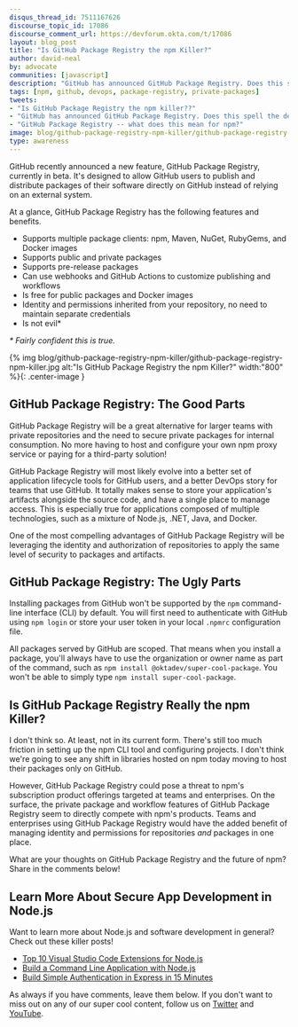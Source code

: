 ```yaml
---
disqus_thread_id: 7511167626
discourse_topic_id: 17086
discourse_comment_url: https://devforum.okta.com/t/17086
layout: blog_post
title: "Is GitHub Package Registry the npm Killer?"
author: david-neal
by: advocate
communities: [javascript]
description: "GitHub has announced GitHub Package Registry. Does this spell the death for npm?"
tags: [npm, github, devops, package-registry, private-packages]
tweets:
- "Is GitHub Package Registry the npm killer??"
- "GitHub has announced GitHub Package Registry. Does this spell the death for npm?"
- "GitHub Package Registry -- what does this mean for npm?"
image: blog/github-package-registry-npm-killer/github-package-registry-npm-killer.jpg
type: awareness
---
```


GitHub recently announced a new feature, GitHub Package Registry, currently in beta. It's designed to allow GitHub users to publish and distribute packages of their software directly on GitHub instead of relying on an external system.

At a glance, GitHub Package Registry has the following features and benefits.

* Supports multiple package clients: npm, Maven, NuGet, RubyGems, and Docker images
* Supports public and private packages
* Supports pre-release packages
* Can use webhooks and GitHub Actions to customize publishing and workflows
* Is free for public packages and Docker images
* Identity and permissions inherited from your repository, no need to maintain separate credentials
* Is not evil*

_* Fairly confident this is true._

{% img blog/github-package-registry-npm-killer/github-package-registry-npm-killer.jpg alt:"Is GitHub Package Registry the npm Killer?" width:"800" %}{: .center-image }

## GitHub Package Registry: The Good Parts

GitHub Package Registry will be a great alternative for larger teams with private repositories and the need to secure private packages for internal consumption. No more having to host and configure your own npm proxy service or paying for a third-party solution!

GitHub Package Registry will most likely evolve into a better set of application lifecycle tools for GitHub users, and a better DevOps story for teams that use GitHub. It totally makes sense to store your application's artifacts alongside the source code, and have a single place to manage access. This is especially true for applications composed of multiple technologies, such as a mixture of Node.js, .NET, Java, and Docker.

One of the most compelling advantages of GitHub Package Registry will be leveraging the identity and authorization of repositories to apply the same level of security to packages and artifacts.

## GitHub Package Registry: The Ugly Parts

Installing packages from GitHub won't be supported by the `npm` command-line interface (CLI) by default. You will first need to authenticate with GitHub using `npm login` or store your user token in your local `.npmrc` configuration file.

All packages served by GitHub are scoped. That means when you install a package, you'll always have to use the organization or owner name as part of the command, such as `npm install @oktadev/super-cool-package`. You won't be able to simply type `npm install super-cool-package`.

## Is GitHub Package Registry Really the npm Killer?

I don't think so. At least, not in its current form. There's still too much friction in setting up the npm CLI tool and configuring projects. I don't think we're going to see any shift in libraries hosted on npm today moving to host their packages only on GitHub.

However, GitHub Package Registry could pose a threat to npm's subscription product offerings targeted at teams and enterprises. On the surface, the private package and workflow features of GitHub Package Registry seem to directly compete with npm's products. Teams and enterprises using GitHub Package Registry would have the added benefit of managing identity and permissions for repositories _and_ packages in one place.

What are your thoughts on GitHub Package Registry and the future of npm? Share in the comments below!

## Learn More About Secure App Development in Node.js

Want to learn more about Node.js and software development in general? Check out these killer posts!

* [Top 10 Visual Studio Code Extensions for Node.js](https://developer.okta.com/blog/2019/05/08/top-vs-code-extensions-for-nodejs-developers)
* [Build a Command Line Application with Node.js](https://developer.okta.com/blog/2019/06/18/command-line-app-with-nodejs)
* [Build Simple Authentication in Express in 15 Minutes](https://developer.okta.com/blog/2019/05/31/simple-auth-express-fifteen-minutes)

As always if you have comments, leave them below. If you don't want to miss out on any of our super cool content, follow us on [Twitter](https://twitter.com/oktadev) and [YouTube](https://www.youtube.com/channel/UC5AMiWqFVFxF1q9Ya1FuZ_Q).
